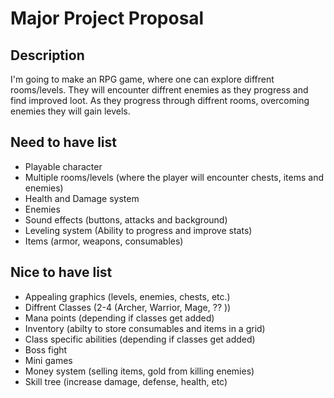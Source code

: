 # Major Project Proposal

## Description
I'm going to make an RPG game, where one can explore diffrent rooms/levels. They will encounter diffrent enemies as they progress and find improved loot. As they progress through diffrent rooms, overcoming enemies they will gain levels. 


## Need to have list
- Playable character 
- Multiple rooms/levels (where the player will encounter chests, items and enemies)
- Health and Damage system
- Enemies
- Sound effects (buttons, attacks and background)
- Leveling system (Ability to progress and improve stats)
- Items (armor, weapons, consumables) 

## Nice to have list 
- Appealing graphics (levels, enemies, chests, etc.)
- Diffrent Classes (2-4 (Archer, Warrior, Mage, ?? ))
- Mana points (depending if classes get added)
- Inventory (abilty to store consumables and items in a grid)
- Class specific abilities (depending if classes get added)
- Boss fight
- Mini games
- Money system (selling items, gold from killing enemies)
- Skill tree (increase damage, defense, health, etc)
